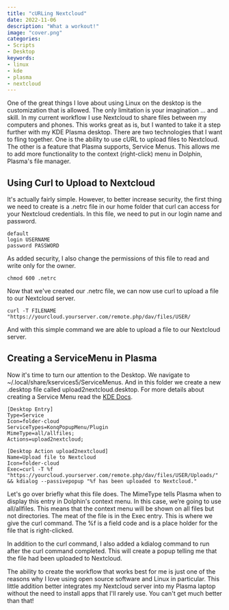 ```yaml
---
title: "cURLing Nextcloud"
date: 2022-11-06
description: "What a workout!"
image: "cover.png"
categories:
- Scripts
- Desktop
keywords:
- linux
- kde
- plasma
- nextcloud
---
```

One of the great things I love about using Linux on the desktop is the customization that is allowed. The only limitation is your imagination ... and skill. In my current workflow I use Nextcloud to share files between my computers and phones. This works great as is, but I wanted to take it a step further with my KDE Plasma desktop. There are two technologies that I want to fling together. One is the ability to use cURL to upload files to Nextcloud. The other is a feature that Plasma supports, Service Menus. This allows me to add more functionality to the context (right-click) menu in Dolphin, Plasma's file manager.

## Using Curl to Upload to Nextcloud

It's actually fairly simple. However, to better increase security, the first thing we need to create is a .netrc file in our home folder that curl can access for your Nextcloud credentials. In this file, we need to put in our login name and password.
```
default
login USERNAME
password PASSWORD
```
As added security, I also change the permissions of this file to read and write only for the owner.
```
chmod 600 .netrc
```
Now that we've created our .netrc file, we can now use curl to upload a file to our Nextcloud server.
```
curl -T FILENAME "https://yourcloud.yourserver.com/remote.php/dav/files/USER/
```
And with this simple command we are able to upload a file to our Nextcloud server.

## Creating a ServiceMenu in Plasma

Now it's time to turn our attention to the Desktop. We navigate to ~/.local/share/kservices5/ServiceMenus. And in this folder we create a new .desktop file called upload2nextcloud.desktop. For more details about creating a Service Menu read the [KDE Docs](https://develop.kde.org/docs/extend/dolphin/service-menus/).
```
[Desktop Entry]
Type=Service
Icon=folder-cloud
ServiceTypes=KonqPopupMenu/Plugin
MimeType=all/allfiles;
Actions=upload2nextcloud;

[Desktop Action upload2nextcloud]
Name=Upload file to Nextcloud
Icon=folder-cloud
Exec=curl -T %f "https://yourcloud.yourserver.com/remote.php/dav/files/USER/Uploads/" && kdialog --passivepopup "%f has been uploaded to Nextcloud."
```
Let's go over briefly what this file does. The MimeType tells Plasma when to display this entry in Dolphin's context menu. In this case, we’re going to use all/allfiles. This means that the context menu will be shown on all files but not directories. The meat of the file is in the Exec entry. This is where we give the curl command. The %f is a field code and is a place holder for the file that is right-clicked.

In addition to the curl command, I also added a kdialog command to run after the curl command completed. This will create a popup telling me that the file had been uploaded to Nextcloud.

The ability to create the workflow that works best for me is just one of the reasons why I love using open source software and Linux in particular. This little addition better integrates my Nextcloud server into my Plasma laptop without the need to install apps that I'll rarely use. You can't get much better than that!
